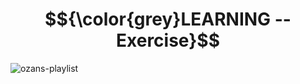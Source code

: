 # $${\color{grey}LEARNING -- Exercise}$$
![ozans-playlist](https://user-images.githubusercontent.com/65892342/231378272-f5bcd4d4-afc1-44f4-89b1-8c658dbbf715.svg)
